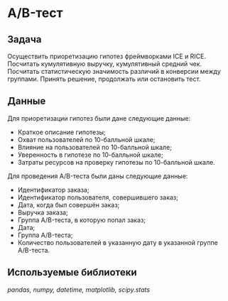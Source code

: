 # A/B-тест

## Задача

Осуществить приоретизацию гипотез фреймворками ICE и RICE. Посчитать кумулятивную выручку, кумулятивный средний чек. Посчитать статистическую значимость различий в конверсии между группами. Принять решение, продолжать или остановить тест.

## Данные

Для приоретизации гипотез были дане следующие данные:
- Краткое описание гипотезы;
- Охват пользователей по 10-балльной шкале;
- Влияние на пользователей по 10-балльной шкале;
- Уверенность в гипотезе по 10-балльной шкале;
- Затраты ресурсов на проверку гипотезы по 10-балльной шкале.

Для проведения A/B-теста были даны следующие данные:
- Идентификатор заказа;
- Идентификатор пользователя, совершившего заказ;
- Дата, когда был совершён заказ;
- Выручка заказа;
- Группа A/B-теста, в которую попал заказ;
- Дата;
- Группа A/B-теста;
- Количество пользователей в указанную дату в указанной группе A/B-теста.


## Используемые библиотеки
*pandas, numpy, datetime, matplotlib, scipy.stats*
